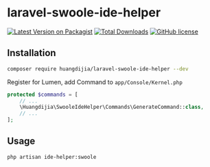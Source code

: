 # laravel-swoole-ide-helper

[![Latest Version on Packagist](https://img.shields.io/packagist/v/huangdijia/laravel-swoole-ide-helper.svg?style=flat-square)](https://packagist.org/packages/huangdijia/laravel-swoole-ide-helper)
[![Total Downloads](https://img.shields.io/packagist/dt/huangdijia/laravel-swoole-ide-helper.svg?style=flat-square)](https://packagist.org/packages/huangdijia/laravel-swoole-ide-helper)
[![GitHub license](https://img.shields.io/github/license/huangdijia/laravel-swoole-ide-helper)](https://github.com/huangdijia/laravel-swoole-ide-helper)

## Installation

```bash
composer require huangdijia/laravel-swoole-ide-helper --dev
```

Register for Lumen, add Command to `app/Console/Kernel.php`

```php
protected $commands = [
    // ...
    \Huangdijia\SwooleIdeHelper\Commands\GenerateCommand::class,
    // ...
];
```

## Usage

```bash
php artisan ide-helper:swoole
```
